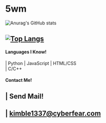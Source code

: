 # 5wm
![Anurag's GitHub stats](https://github-readme-stats.vercel.app/api?username=5wm&show_icons=true&theme=dark)

[![Top Langs](https://github-readme-stats.vercel.app/api/top-langs/?username=5wm&theme=dark)](https://github.com/anuraghazra/github-readme-stats)
--------
#### Languages I Know!
| Python 
| JavaScript 
| HTML/CSS  
| C/C++ 

#### Contact Me!
| Send Mail!
-----------
| kimble1337@cyberfear.com
--------
